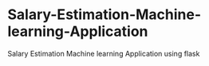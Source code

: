 # Salary-Estimation-Machine-learning-Application
Salary Estimation Machine learning Application using flask 
